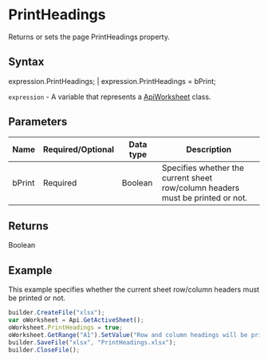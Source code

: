 # PrintHeadings

Returns or sets the page PrintHeadings property.

## Syntax

expression.PrintHeadings; &#124; expression.PrintHeadings = bPrint;

`expression` - A variable that represents a [ApiWorksheet](../ApiWorksheet.md) class.

## Parameters

| **Name** | **Required/Optional** | **Data type** | **Description** |
| ------------- | ------------- | ------------- | ------------- |
| bPrint | Required | Boolean | Specifies whether the current sheet row/column headers must be printed or not. |

## Returns

Boolean

## Example

This example specifies whether the current sheet row/column headers must be printed or not.

```javascript
builder.CreateFile("xlsx");
var oWorksheet = Api.GetActiveSheet();
oWorksheet.PrintHeadings = true;
oWorksheet.GetRange("A1").SetValue("Row and column headings will be printed with this page: " + oWorksheet.PrintHeadings);
builder.SaveFile("xlsx", "PrintHeadings.xlsx");
builder.CloseFile();
```